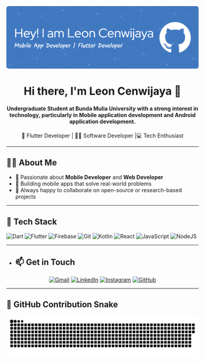 ![Header](https://github.com/leoncen26/leoncen26/blob/main/header_github.png)

<h1 align="center">Hi there, I'm Leon Cenwijaya 👋</h1>
<h4 align="center">Undergraduate Student at Bunda Mulia University with a strong interest
in technology, particularly in Mobile application development and Android application development. </h4>

<p align="center">
  🚀 Flutter Developer | 🧑‍💻  Software Developer |💻 Tech Enthusiast 
</p>

---

## 👨‍💻 About Me

- 🧠 Passionate about **Mobile Developer** and **Web Developer**
- 📲 Building mobile apps that solve real-world problems
- 💬 Always happy to collaborate on open-source or research-based projects

---

## 🔧 Tech Stack

![Dart](https://img.shields.io/badge/-Dart-0175C2?style=for-the-badge&logo=dart&logoColor=white)
![Flutter](https://img.shields.io/badge/-Flutter-02569B?style=for-the-badge&logo=flutter&logoColor=white)
![Firebase](https://img.shields.io/badge/-Firebase-FFCA28?style=for-the-badge&logo=firebase&logoColor=black)
![Git](https://img.shields.io/badge/-Git-F05032?style=for-the-badge&logo=git&logoColor=white)
![Kotlin](https://img.shields.io/badge/-Kotlin-7F52FF?style=for-the-badge&logo=kotlin&logoColor=white)
![React](https://img.shields.io/badge/-React-61DAFB?style=for-the-badge&logo=react&logoColor=black)
![JavaScript](https://img.shields.io/badge/-JavaScript-F7DF1E?style=for-the-badge&logo=javascript&logoColor=black)
![NodeJS](https://img.shields.io/badge/Node%20js-339933?style=for-the-badge&logo=nodedotjs&logoColor=white)


---

- ## 📫 Get in Touch

<p align="center">
  <a href="https://mail.google.com/mail/?view=cm&to=leoncen123@gmail.com"><img src="https://img.icons8.com/color/48/000000/gmail--v1.png" alt="Gmail"/></a>
  <a href="https://www.linkedin.com/in/leon-cenwijaya/"><img src="https://img.icons8.com/color/48/000000/linkedin.png" alt="LinkedIn"/></a>
  <a href="https://instagram.com/leonchang02"><img src="https://img.icons8.com/color/48/000000/instagram-new--v1.png" alt="Instagram"/></a>
  <a href="https://github.com/leoncen26"><img src="https://img.icons8.com/ios-glyphs/48/000000/github.png" alt="GitHub"/></a>
</p>



---

## 🐍 GitHub Contribution Snake

<picture>
  <source media="(prefers-color-scheme: dark)" srcset="https://raw.githubusercontent.com/leoncen26/leoncen26/output/github-snake-dark.svg" />
  <source media="(prefers-color-scheme: light)" srcset="https://raw.githubusercontent.com/leoncen26/leoncen26/output/github-snake-light.svg" />
  <img src="https://raw.githubusercontent.com/leoncen26/leoncen26/output/github-snake-dark.svg" alt="GitHub Contribution Snake" />
</picture>


###
